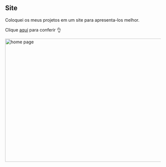 ## Site

Coloquei os meus projetos em um site para apresenta-los melhor.

Clique [aqui](https://gabrielasth.github.io/Site/index.html) para conferir  👌

<img src="https://solutis.com.br/wp-content/uploads/2020/12/dev-carreira.jpg" alt="home page" width="800px" height="400px">


